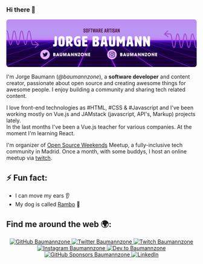 ### Hi there 👋

![Jorge Baumann - @baumannzone ](https://raw.githubusercontent.com/baumannzone/baumannzone/master/new-header.png)

I'm Jorge Baumann (_@baumannzone_), a **software developer** and content creator, passionate about open source and creating awesome things for awesome people.
I enjoy building a community and sharing tech related content.  

I love front-end technologies as #HTML, #CSS & #Javascript and I've been working mostly on Vue.js and JAMstack (javascript, API's, Markup) projects lately.  
In the last months I've been a Vue.js teacher for various companies. At the moment I'm learning React.

I'm organizer of [Open Source Weekends](https://twitter.com/os_weekends) Meetup, a fully-inclusive tech community in Madrid. Once a month, with some buddys, I host an online meetup via [twitch](https://www.twitch.tv/osweekends).

## ⚡ Fun fact:
- I can move my ears 👂
- My dog is called [Rambo](https://www.youtube.com/channel/UCTTj5ztXnGeDRPFVsBp7VMA) 🐶

## Find me around the web 🌍:
<p align="center">
    <a href="https://github.com/baumannzone">
        <img src="https://img.shields.io/github/followers/baumannzone.svg?label=GitHub&style=social" alt="GitHub Baumannzone">
    </a>
    <a href="https://twitter.com/baumannzone">
        <img src="https://img.shields.io/twitter/follow/baumannzone?label=Twitter&style=social" alt="Twitter Baumannzone">
    </a>
    <a href="https://twitch.tv/baumannzone">
        <img src="https://img.shields.io/badge/Twitch--_.svg?label=Twitch&style=social&logo=twitch" alt="Twitch Baumannzone">
    </a>
    <a href="https://instagram.com/baumannzone">
        <img src="https://img.shields.io/badge/Instagram--_.svg?label=Instagram&style=social&logo=instagram" alt="Instagram Baumannzone">
    </a>
    <a href="https://dev.to/baumannzone">
        <img src="https://img.shields.io/badge/DEV--_.svg?style=social&logo=dev.to" alt="Dev.to Baumannzone">
    </a>
    <a href="https://github.com/sponsors/baumannzone">
        <img src="https://img.shields.io/badge/GitHub_Sponsors--_.svg?style=social&logo=github&logoColor=EA4AAA" alt="GitHub Sponsors Baumannzone">
    </a>
    <a href="https://www.linkedin.com/in/baumannzone">
        <img src="https://img.shields.io/badge/LinkedIn--_.svg?style=social&logo=linkedin" alt="LinkedIn">
    </a>
</p>
